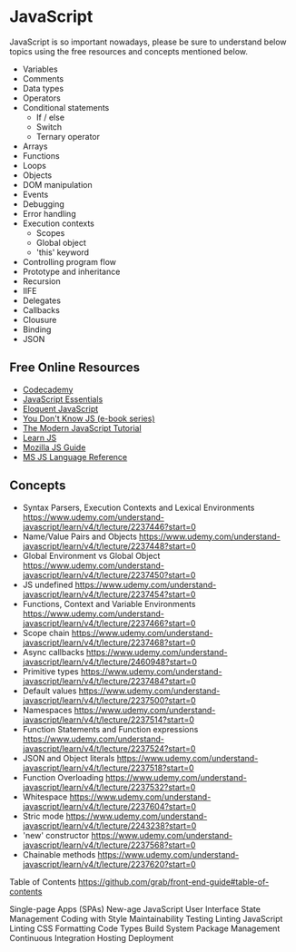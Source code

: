 # JavaScript
JavaScript is so important nowadays, please be sure to understand below topics using the free resources and concepts mentioned below.

* Variables
* Comments
* Data types
* Operators
* Conditional statements
  * If / else
  * Switch
  * Ternary operator
* Arrays
* Functions
* Loops
* Objects
* DOM manipulation
* Events
* Debugging
* Error handling
* Execution contexts
  * Scopes
  * Global object
  * 'this' keyword
* Controlling program flow
* Prototype and inheritance
* Recursion
* IIFE
* Delegates
* Callbacks
* Clousure
* Binding
* JSON


## Free Online Resources
* [Codecademy](https://www.codecademy.com/tracks/javascript)
* [JavaScript Essentials](https://www.udemy.com/javascript-essentials/?siteID=jU79Zysihs4-h2MaC5l1GiG1cwuTmC6RAw&LSNPUBID=jU79Zysihs4)
* [Eloquent JavaScript](http://eloquentjavascript.net/)
* [You Don't Know JS (e-book series)](https://github.com/getify/You-Dont-Know-JS/blob/master/README.md)
* [The Modern JavaScript Tutorial](https://javascript.info/)
* [Learn JS](http://www.learn-js.org/)
* [Mozilla JS Guide](https://developer.mozilla.org/en-US/docs/Web/JavaScript/Guide)
* [MS JS Language Reference](https://docs.microsoft.com/en-us/scripting/javascript/javascript-language-reference)

## Concepts
* Syntax Parsers, Execution Contexts and Lexical Environments https://www.udemy.com/understand-javascript/learn/v4/t/lecture/2237446?start=0
* Name/Value Pairs and Objects https://www.udemy.com/understand-javascript/learn/v4/t/lecture/2237448?start=0
* Global Environment vs Global Object https://www.udemy.com/understand-javascript/learn/v4/t/lecture/2237450?start=0
* JS undefined https://www.udemy.com/understand-javascript/learn/v4/t/lecture/2237454?start=0
* Functions, Context and Variable Environments https://www.udemy.com/understand-javascript/learn/v4/t/lecture/2237466?start=0
* Scope chain https://www.udemy.com/understand-javascript/learn/v4/t/lecture/2237468?start=0
* Async callbacks https://www.udemy.com/understand-javascript/learn/v4/t/lecture/2460948?start=0
* Primitive types https://www.udemy.com/understand-javascript/learn/v4/t/lecture/2237484?start=0
* Default values https://www.udemy.com/understand-javascript/learn/v4/t/lecture/2237500?start=0
* Namespaces https://www.udemy.com/understand-javascript/learn/v4/t/lecture/2237514?start=0
* Function Statements and Function expressions https://www.udemy.com/understand-javascript/learn/v4/t/lecture/2237524?start=0
* JSON and Object literals https://www.udemy.com/understand-javascript/learn/v4/t/lecture/2237518?start=0
* Function Overloading https://www.udemy.com/understand-javascript/learn/v4/t/lecture/2237532?start=0
* Whitespace https://www.udemy.com/understand-javascript/learn/v4/t/lecture/2237604?start=0
* Stric mode https://www.udemy.com/understand-javascript/learn/v4/t/lecture/2243238?start=0
* 'new' constructor https://www.udemy.com/understand-javascript/learn/v4/t/lecture/2237568?start=0
* Chainable methods https://www.udemy.com/understand-javascript/learn/v4/t/lecture/2237620?start=0




Table of Contents
https://github.com/grab/front-end-guide#table-of-contents
  
Single-page Apps (SPAs)
New-age JavaScript
User Interface
State Management
Coding with Style
Maintainability
Testing
Linting JavaScript
Linting CSS
Formatting Code
Types
Build System
Package Management
Continuous Integration
Hosting
Deployment
